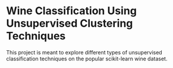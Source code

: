 # Wine Classification Using Unsupervised Clustering Techniques
This project is meant to explore different types of unsupervised classification techniques on the popular scikit-learn wine dataset. 

